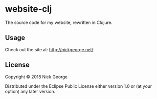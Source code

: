 # website-clj

The source code for my website, rewritten in Clojure. 

## Usage
Check out the site at: http://nickgeorge.net/

## License

Copyright © 2018 Nick George

Distributed under the Eclipse Public License either version 1.0 or (at
your option) any later version.
